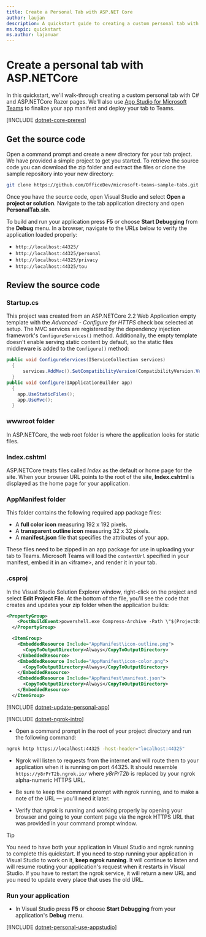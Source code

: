 ```yaml
---
title: Create a Personal Tab with ASP.NET Core
author: laujan
description: A quickstart guide to creating a custom personal tab with ASP.NET Core.
ms.topic: quickstart
ms.author: lajanuar
---
```

# Create a personal tab with ASP.NETCore

In this quickstart, we'll walk-through creating a custom personal tab with C# and ASP.NETCore Razor pages. We'll also use [App Studio for Microsoft Teams](~/concepts/build-and-test/app-studio-overview.md) to finalize your app manifest and deploy your tab to Teams.

[!INCLUDE [dotnet-core-prereq](~/includes/tabs/dotnet-core-prereq.md)]

## Get the source code

Open a command prompt and create a new directory for your tab project. We have provided a simple project to get you started. To retrieve the source code you can download the zip folder and extract the files or clone the sample repository into your new directory:

```bash
git clone https://github.com/OfficeDev/microsoft-teams-sample-tabs.git
```

Once you have the source code, open Visual Studio and select **Open a project or solution**. Navigate to the tab application directory and open **PersonalTab.sln**.

To build and run your application press **F5** or choose **Start Debugging** from the **Debug** menu. In a browser, navigate to the URLs below to verify the application loaded properly:

- `http://localhost:44325/`
- `http://localhost:44325/personal`
- `http://localhost:44325/privacy`
- `http://localhost:44325/tou`

## Review the source code

### Startup.cs

This project was created from an ASP.NETCore 2.2 Web Application empty template with the *Advanced - Configure for HTTPS* check box selected at setup. The MVC services are registered by the dependency injection framework's `ConfigureServices()` method. Additionally, the empty template doesn't enable serving static content by default, so the static files middleware is added to the `Configure()` method:

```csharp
public void ConfigureServices(IServiceCollection services)
  {
      services.AddMvc().SetCompatibilityVersion(CompatibilityVersion.Version_2_2);
  }
public void Configure(IApplicationBuilder app)
  {
    app.UseStaticFiles();
    app.UseMvc();
  }
```

### wwwroot folder

In ASP.NETCore, the web root folder is where the application looks for static files.

### Index.cshtml

ASP.NETCore treats files called *Index* as the default or home page for the site. When your browser URL points to the root of the site, **Index.cshtml** is displayed as the home page for your application.

### AppManifest folder

This folder contains the following required app package files:

- A **full color icon** measuring 192 x 192 pixels.
- A **transparent outline icon** measuring 32 x 32 pixels.
- A **manifest.json** file that specifies the attributes of your app.

These files need to be zipped in an app package for use in uploading your tab to Teams. Microsoft Teams will load the `contentUrl` specified in your manifest, embed it in an <iframe\>, and render it in your tab.

### .csproj

In the Visual Studio Solution Explorer window, right-click on the project and select **Edit Project File**. At the bottom of the file, you'll see the code that creates and updates your zip folder when the application builds:

```xml
<PropertyGroup>
    <PostBuildEvent>powershell.exe Compress-Archive -Path \"$(ProjectDir)AppManifest\*\" -DestinationPath \"$(TargetDir)tab.zip\" -Force</PostBuildEvent>
  </PropertyGroup>

  <ItemGroup>
    <EmbeddedResource Include="AppManifest\icon-outline.png">
      <CopyToOutputDirectory>Always</CopyToOutputDirectory>
    </EmbeddedResource>
    <EmbeddedResource Include="AppManifest\icon-color.png">
      <CopyToOutputDirectory>Always</CopyToOutputDirectory>
    </EmbeddedResource>
    <EmbeddedResource Include="AppManifest\manifest.json">
      <CopyToOutputDirectory>Always</CopyToOutputDirectory>
    </EmbeddedResource>
  </ItemGroup>
```

[!INCLUDE  [dotnet-update-personal-app](~/includes/tabs/dotnet-update-personal-app.md)]

[!INCLUDE [dotnet-ngrok-intro](~/includes/tabs/dotnet-ngrok-intro.md)]

- Open a command prompt in the root of your project directory and run the following command:

```bash
ngrok http https://localhost:44325 -host-header="localhost:44325"
```

- Ngrok will listen to requests from the internet and will route them to your application when it is running on port 44325.  It should resemble `https://y8rPrT2b.ngrok.io/` where *y8rPrT2b* is replaced by your ngrok alpha-numeric HTTPS URL.

- Be sure to keep the command prompt with ngrok running, and to make a note of the URL — you'll need it later.

- Verify that *ngrok* is running and working properly by opening your browser and going to your content page via the ngrok HTTPS URL that was provided in your command prompt window.

>[!TIP]
>You need to have both your application in Visual Studio and ngrok running to complete this quickstart. If you need to stop running your application in Visual Studio to work on it, **keep ngrok running**. It will continue to listen and will resume routing your application's request when it restarts in Visual Studio. If you have to restart the ngrok service, it will return a new URL and you need to update every place that uses the old URL.

### Run your application

- In Visual Studio press **F5** or choose **Start Debugging** from your application's **Debug** menu.

[!INCLUDE [dotnet-personal-use-appstudio](~/includes/tabs/dotnet-personal-use-appstudio.md)]
